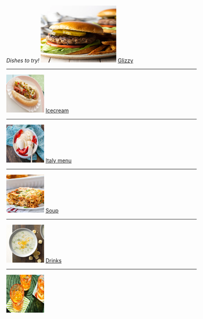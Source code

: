 <html>
 <head> <i> Dishes to try! </i>
  </head>
<img src="hamburgerecipe.jpeg" title="impossilbe burger filled with estrogen no go" width=200 height=150/>
 <a href="https://www.foodnetwork.com/grilling/grilling-central-burgers-and-hot-dogs/top-hot-dogs">Glizzy</a>
  <hr/ >
 <img src="hotdogrecipe.jpeg" title="Glizzy worth gobbeling" width=100 height=100/>
 <a href="https://barefeetinthekitchen.com/homemade-ice-cream-recipe/">Icecream</a>
   <hr/ >
<img src="icecreamrecipe.jpg" title="end your nice meal with some dessert." width=100 height=100/>
 <a href="https://www.spendwithpennies.com/easy-homemade-lasagna/">Italy menu</a>
   <hr/ >
 <img src="lasagnarecipe.jpg" title="itsa me mr italy food i cookda meatball" width=100 height=100/>
 <a href="https://www.tasteofhome.com/collection/classic-homemade-soup-recipes/">Soup</a>
   <hr/ >
      <img src="image.png" title="i forgot what this was i didnt lable it:(" width=100 height=100/>
 <a href="https://www.foodandwine.com/drinks/cocktail-recipes-2022">Drinks</a>
   <hr/ >
 <img src="cocktailrecipe.jpeg" title="Round on the house wash down the glizzy!" width=100 height=100/>
 </html>
